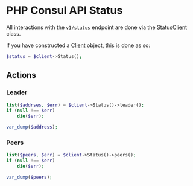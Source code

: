 # PHP Consul API Status

All interactions with the [`v1/status`](https://www.consul.io/docs/agent/http/status.html) endpoint
are done via the [StatusClient](./src/Status/StatusClient.php) class.

If you have constructed a [Client](./src/Client.php) object, this is done as so:

```php
$status = $client->Status();
```

## Actions

### Leader

```php
list($addrses, $err) = $client->Status()->leader();
if (null !== $err)
    die($err);

var_dump($address);
```

### Peers

```php
list($peers, $err) = $client->Status()->peers();
if (null !== $err)
    die($err);

var_dump($peers);
```